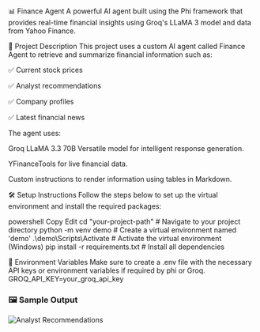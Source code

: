 📊 Finance Agent
A powerful AI agent built using the Phi framework that provides real-time financial insights using Groq's LLaMA 3 model and data from Yahoo Finance.

📌 Project Description
This project uses a custom AI agent called Finance Agent to retrieve and summarize financial information such as:

✅ Current stock prices

✅ Analyst recommendations

✅ Company profiles

✅ Latest financial news

The agent uses:

Groq LLaMA 3.3 70B Versatile model for intelligent response generation.

YFinanceTools for live financial data.

Custom instructions to render information using tables in Markdown.

🛠️ Setup Instructions
Follow the steps below to set up the virtual environment and install the required packages:

powershell
Copy
Edit
cd "your-project-path"            # Navigate to your project directory
python -m venv demo               # Create a virtual environment named 'demo'
.\demo\Scripts\Activate           # Activate the virtual environment (Windows)
pip install -r requirements.txt  # Install all dependencies

🔐 Environment Variables
Make sure to create a .env file with the necessary API keys or environment variables if required by phi or Groq.
GROQ_API_KEY=your_groq_api_key

### 🖼️ Sample Output

![Analyst Recommendations](analyst_recommendations.png)

